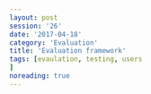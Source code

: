 ```yaml
--- 
layout: post 
session: '26' 
date: '2017-04-18' 
category: 'Evaluation' 
title: 'Evaluation framework' 
tags: [evaulation, testing, users			] 
noreading: true
--- 
```


<excerpt/>
